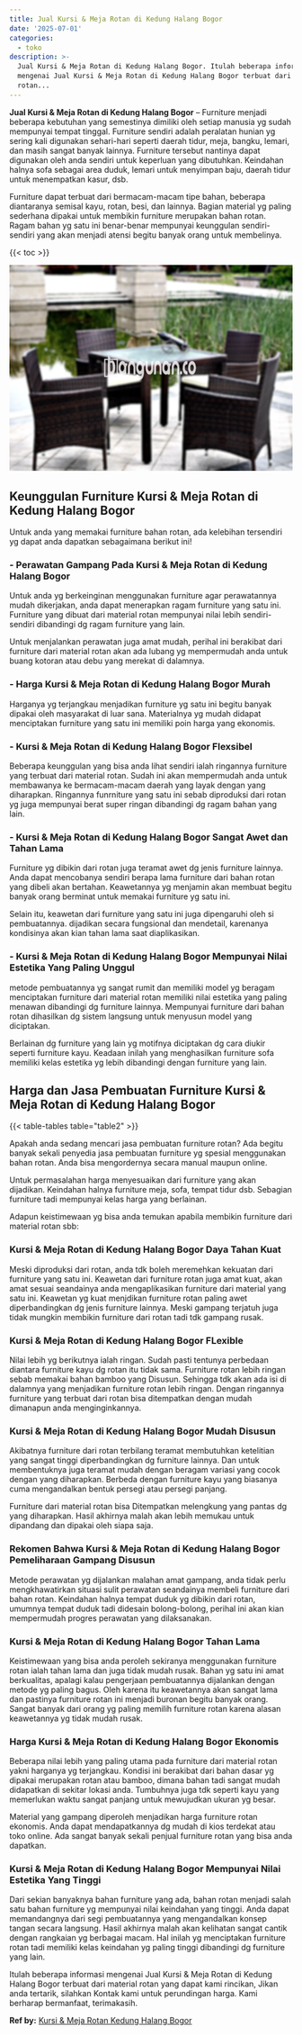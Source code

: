 ```yaml
---
title: Jual Kursi & Meja Rotan di Kedung Halang Bogor
date: '2025-07-01'
categories:
  - toko
description: >-
  Jual Kursi & Meja Rotan di Kedung Halang Bogor. Itulah beberapa informasi
  mengenai Jual Kursi & Meja Rotan di Kedung Halang Bogor terbuat dari material
  rotan...
---
```


**Jual Kursi & Meja Rotan di Kedung Halang Bogor** – Furniture menjadi beberapa kebutuhan yang semestinya dimiliki oleh setiap manusia yg sudah mempunyai tempat tinggal. Furniture sendiri adalah peralatan hunian yg sering kali digunakan sehari-hari seperti daerah tidur, meja, bangku, lemari, dan masih sangat banyak lainnya. Furniture tersebut nantinya dapat digunakan oleh anda sendiri untuk keperluan yang dibutuhkan. Keindahan halnya sofa sebagai area duduk, lemari untuk menyimpan baju, daerah tidur untuk menempatkan kasur, dsb.

Furniture dapat terbuat dari bermacam-macam tipe bahan, beberapa diantaranya semisal kayu, rotan, besi, dan lainnya. Bagian material yg paling sederhana dipakai untuk membikin furniture merupakan bahan rotan. Ragam bahan yg satu ini benar-benar mempunyai keunggulan sendiri-sendiri yang akan menjadi atensi begitu banyak orang untuk membelinya.

{{< toc >}}

![Jual Kursi & Meja Rotan di Kedung Halang Bogor](/images/kursi-meja-rotan-murah22.png)

## Keunggulan Furniture Kursi & Meja Rotan di Kedung Halang Bogor

Untuk anda yang memakai furniture bahan rotan, ada kelebihan tersendiri yg dapat anda dapatkan sebagaimana berikut ini!

### \- Perawatan Gampang Pada Kursi & Meja Rotan di Kedung Halang Bogor

Untuk anda yg berkeinginan menggunakan furniture agar perawatannya mudah dikerjakan, anda dapat menerapkan ragam furniture yang satu ini. Furniture yang dibuat dari material rotan mempunyai nilai lebih sendiri-sendiri dibandingi dg ragam furniture yang lain.

Untuk menjalankan perawatan juga amat mudah, perihal ini berakibat dari furniture dari material rotan akan ada lubang yg mempermudah anda untuk buang kotoran atau debu yang merekat di dalamnya.

### \- Harga Kursi & Meja Rotan di Kedung Halang Bogor Murah

Harganya yg terjangkau menjadikan furniture yg satu ini begitu banyak dipakai oleh masyarakat di luar sana. Materialnya yg mudah didapat menciptakan furniture yang satu ini memiliki poin harga yang ekonomis.

### \- Kursi & Meja Rotan di Kedung Halang Bogor Flexsibel

Beberapa keunggulan yang bisa anda lihat sendiri ialah ringannya furniture yang terbuat dari material rotan. Sudah ini akan mempermudah anda untuk membawanya ke bermacam-macam daerah yang layak dengan yang diharapkan. Ringannya funrniture yang satu ini sebab diproduksi dari rotan yg juga mempunyai berat super ringan dibandingi dg ragam bahan yang lain.

### \- Kursi & Meja Rotan di Kedung Halang Bogor Sangat Awet dan Tahan Lama

Furniture yg dibikin dari rotan juga teramat awet dg jenis furniture lainnya. Anda dapat mencobanya sendiri berapa lama furniture dari bahan rotan yang dibeli akan bertahan. Keawetannya yg menjamin akan membuat begitu banyak orang berminat untuk memakai furniture yg satu ini.

Selain itu, keawetan dari furniture yang satu ini juga dipengaruhi oleh si pembuatannya. dijadikan secara fungsional dan mendetail, karenanya kondisinya akan kian tahan lama saat diaplikasikan.

### \- Kursi & Meja Rotan di Kedung Halang Bogor Mempunyai Nilai Estetika Yang Paling Unggul

metode pembuatannya yg sangat rumit dan memiliki model yg beragam menciptakan furniture dari material rotan memiliki nilai estetika yang paling menawan dibandingi dg furniture lainnya. Mempunyai furniture dari bahan rotan dihasilkan dg sistem langsung untuk menyusun model yang diciptakan.

Berlainan dg furniture yang lain yg motifnya diciptakan dg cara diukir seperti furniture kayu. Keadaan inilah yang menghasilkan furniture sofa memiliki kelas estetika yg lebih dibandingi dengan furniture yang lain.

## Harga dan Jasa Pembuatan Furniture Kursi & Meja Rotan di Kedung Halang Bogor

{{< table-tables table="table2" >}}

Apakah anda sedang mencari jasa pembuatan furniture rotan? Ada begitu banyak sekali penyedia jasa pembuatan furniture yg spesial menggunakan bahan rotan. Anda bisa mengordernya secara manual maupun online.

Untuk permasalahan harga menyesuaikan dari furniture yang akan dijadikan. Keindahan halnya furniture meja, sofa, tempat tidur dsb. Sebagian furniture tadi mempunyai kelas harga yang berlainan.

Adapun keistimewaan yg bisa anda temukan apabila membikin furniture dari material rotan sbb:

### Kursi & Meja Rotan di Kedung Halang Bogor Daya Tahan Kuat

Meski diproduksi dari rotan, anda tdk boleh meremehkan kekuatan dari furniture yang satu ini. Keawetan dari furniture rotan juga amat kuat, akan amat sesuai seandainya anda mengaplikasikan furniture dari material yang satu ini. Keawetan yg kuat menjdikan furniture rotan paling awet diperbandingkan dg jenis furniture lainnya. Meski gampang terjatuh juga tidak mungkin membikin furniture dari rotan tadi tdk gampang rusak.

### Kursi & Meja Rotan di Kedung Halang Bogor FLexible

Nilai lebih yg berikutnya ialah ringan. Sudah pasti tentunya perbedaan diantara furniture kayu dg rotan itu tidak sama. Furniture rotan lebih ringan sebab memakai bahan bamboo yang Disusun. Sehingga tdk akan ada isi di dalamnya yang menjadikan furniture rotan lebih ringan. Dengan ringannya furniture yang terbuat dari rotan bisa ditempatkan dengan mudah dimanapun anda menginginkannya.

### Kursi & Meja Rotan di Kedung Halang Bogor Mudah Disusun

Akibatnya furniture dari rotan terbilang teramat membutuhkan ketelitian yang sangat tinggi diperbandingkan dg furniture lainnya. Dan untuk membentuknya juga teramat mudah dengan beragam variasi yang cocok dengan yang diharapkan. Berbeda dengan furniture kayu yang biasanya cuma mengandalkan bentuk persegi atau persegi panjang.

Furniture dari material rotan bisa Ditempatkan melengkung yang pantas dg yang diharapkan. Hasil akhirnya malah akan lebih memukau untuk dipandang dan dipakai oleh siapa saja.

### Rekomen Bahwa Kursi & Meja Rotan di Kedung Halang Bogor Pemeliharaan Gampang Disusun

Metode perawatan yg dijalankan malahan amat gampang, anda tidak perlu mengkhawatirkan situasi sulit perawatan seandainya membeli furniture dari bahan rotan. Keindahan halnya tempat duduk yg dibikin dari rotan, umumnya tempat duduk tadi didesain bolong-bolong, perihal ini akan kian mempermudah progres perawatan yang dilaksanakan.

### Kursi & Meja Rotan di Kedung Halang Bogor Tahan Lama

Keistimewaan yang bisa anda peroleh sekiranya menggunakan furniture rotan ialah tahan lama dan juga tidak mudah rusak. Bahan yg satu ini amat berkualitas, apalagi kalau pengerjaan pembuatannya dijalankan dengan metode yg paling bagus. Oleh karena itu keawetannya akan sangat lama dan pastinya furniture rotan ini menjadi buronan begitu banyak orang. Sangat banyak dari orang yg paling memilih furniture rotan karena alasan keawetannya yg tidak mudah rusak.

### Harga Kursi & Meja Rotan di Kedung Halang Bogor Ekonomis

Beberapa nilai lebih yang paling utama pada furniture dari material rotan yakni harganya yg terjangkau. Kondisi ini berakibat dari bahan dasar yg dipakai merupakan rotan atau bamboo, dimana bahan tadi sangat mudah didapatkan di sekitar lokasi anda. Tumbuhnya juga tdk seperti kayu yang memerlukan waktu sangat panjang untuk mewujudkan ukuran yg besar.

Material yang gampang diperoleh menjadikan harga furniture rotan ekonomis. Anda dapat mendapatkannya dg mudah di kios terdekat atau toko online. Ada sangat banyak sekali penjual furniture rotan yang bisa anda dapatkan.

### Kursi & Meja Rotan di Kedung Halang Bogor Mempunyai Nilai Estetika Yang Tinggi

Dari sekian banyaknya bahan furniture yang ada, bahan rotan menjadi salah satu bahan furniture yg mempunyai nilai keindahan yang tinggi. Anda dapat memandangnya dari segi pembuatannya yang mengandalkan konsep tangan secara langsung. Hasil akhirnya malah akan kelihatan sangat cantik dengan rangkaian yg berbagai macam. Hal inilah yg menciptakan furniture rotan tadi memiliki kelas keindahan yg paling tinggi dibandingi dg furniture yang lain.

Itulah beberapa informasi mengenai Jual Kursi & Meja Rotan di Kedung Halang Bogor terbuat dari material rotan yang dapat kami rincikan, Jikan anda tertarik, silahkan Kontak kami untuk perundingan harga. Kami berharap bermanfaat, terimakasih.

**Ref by:** [Kursi & Meja Rotan Kedung Halang Bogor](https://id.wikipedia.org/wiki/Kursi)
